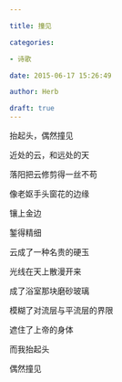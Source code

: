 ```yaml
---

title: 撞见

categories:

- 诗歌

date: 2015-06-17 15:26:49

author: Herb

draft: true
---
```


抬起头，偶然撞见

近处的云，和远处的天

落阳把云修剪得一丝不苟

像老妪手头窗花的边缘



镶上金边

錾得精细

云成了一种名贵的硬玉



光线在天上散漫开来

成了浴室那块磨砂玻璃

模糊了对流层与平流层的界限

遮住了上帝的身体



而我抬起头

偶然撞见